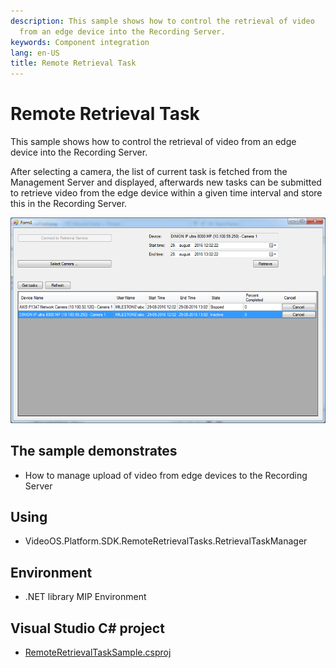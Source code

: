 ```yaml
---
description: This sample shows how to control the retrieval of video
  from an edge device into the Recording Server.
keywords: Component integration
lang: en-US
title: Remote Retrieval Task
---
```


# Remote Retrieval Task

This sample shows how to control the retrieval of video from an edge
device into the Recording Server.

After selecting a camera, the list of current task is fetched from the
Management Server and displayed, afterwards new tasks can be submitted
to retrieve video from the edge device within a given time interval and
store this in the Recording Server.

![](RemoteRetrievalTask.png)

## The sample demonstrates

- How to manage upload of video from edge devices to the Recording Server

## Using

- VideoOS.Platform.SDK.RemoteRetrievalTasks.RetrievalTaskManager

## Environment

- .NET library MIP Environment

## Visual Studio C\# project

- [RemoteRetrievalTaskSample.csproj](javascript:clone('https://github.com/milestonesys/mipsdk-samples-component','src/ComponentSamples.sln');)
